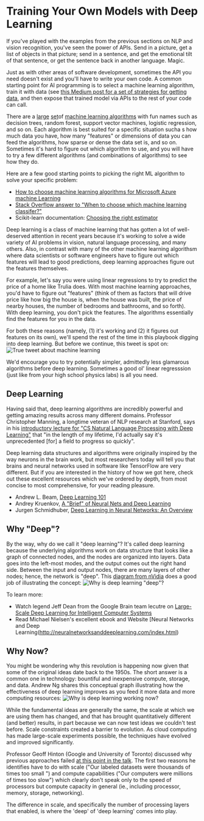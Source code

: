 # Training Your Own Models with Deep Learning

If you've played with the examples from the previous sections on NLP and vision recognition, you've seen the power of APIs. Send in a picture, get a list of objects in that picture; send in a sentence, and get the emotional tilt of that sentence, or get the sentence back in another language. Magic.

Just as with other areas of software development, sometimes the API you need doesn't exist and you'll have to write your own code. A common starting point for AI programming is to select a machine learning algorithm, train it with data (see [this Medium post for a set of strategies for getting data](https://medium.com/@muellerfreitag/10-data-acquisition-strategies-for-startups-47166580ee48), and then expose that trained model via APIs to the rest of your code can call.

There are a [large](http://machinelearningmastery.com/a-tour-of-machine-learning-algorithms/) [set](http://www.kdnuggets.com/2016/08/10-algorithms-machine-learning-engineers.html)of [machine learning algorithms](https://en.wikipedia.org/wiki/Machine_learning) with fun names such as decision trees, random forest, support vector machines, logistic regression, and so on. Each algorithm is best suited for a specific situation sucha s how much data you have, how many "features" or dimensions of data you can feed the algorithms, how sparse or dense the data set is, and so on. Sometimes it's hard to figure out which algorithm to use, and you will have to try a few different algorithms (and combinations of algorithms) to see how they do.

Here are a few good starting points to picking the right ML algorithm to solve your specific problem:
* [How to choose machine learning algorithms for Microsoft Azure machine Learning](https://docs.microsoft.com/en-us/azure/machine-learning/machine-learning-algorithm-choice)
* [Stack Overflow answer to "When to choose which machine learning classifer?"](http://stackoverflow.com/questions/2595176/when-to-choose-which-machine-learning-classifier)
* Scikit-learn documentation: [Choosing the right estimator](http://scikit-learn.org/stable/tutorial/machine_learning_map/)

Deep learning is a class of machine learning that has gotten a lot of well-deserved attention in recent years because it's working to solve a wide variety of AI problems in vision, natural language processing, and many others. Also, in contrast with many of the other machine learning algorithsm where data scientists or software engineers have to figure out which features will lead to good predictions, deep learning approaches figure out the features themselves. 

For example, let's say you were using linear regressions to try to predict the price of a home like Trulia does. With most machine learning approaches, you'd have to figure out "features" (think of them as factors that will drive price like how big the house is, when the house was built, the price of nearby houses, the number of bedrooms and bathrooms, and so forth). With deep learning, you don't pick the features. The algorithms essentially find the features for you in the data. 

For both these reasons (namely, (1) it's working and (2) it figures out features on its own), we'll spend the rest of the time in this playbook digging into deep learning. But before we continue, this tweet is spot on:
![True tweet about machine learning](/images/regression.png)

We'd encourage you to try potentially simpler, admittedly less glamarous algorithms before deep learning. Sometimes a good ol' linear regresssion (just like from your high school physics labs) is all you need.

## Deep Learning
Having said that, deep learning algorithms are incredibly powerful and getting amazing results across many different domains. Professor Christopher Manning, a longtime veteran of NLP research at Stanford, says in his [introductory lecture for "CS Natural Language Processing with Deep Learning"](https://www.youtube.com/watch?v=OQQ-W_63UgQ&list=PL3FW7Lu3i5Jsnh1rnUwq_TcylNr7EkRe6) that "in the length of my lifetime, I'd actually say it's unprecedented [for] a field to progress so quickly".

Deep learning data structures and algorithms were originally inspired by the way neurons in the brain work, but most researchers today will tell you that brains and neural networks used in software like TensorFlow are very different. But if you are interested in the history of how we got here, check out these excellent resources which we've ordered by depth, from most concise to most comprehensive, for your reading pleasure.
* Andrew L. Beam, [Deep Learning 101](http://beamandrew.github.io/deeplearning/2017/02/23/deep_learning_101_part1.html)
* Andrey Kruenkov, [A "Brief" of Neural Nets and Deep Learning](http://www.andreykurenkov.com/writing/a-brief-history-of-neural-nets-and-deep-learning/)
* Jurgen Schmidhuber, [Deep Learning in Neural Networks: An Overview](https://arxiv.org/pdf/1404.7828.pdf)

## Why "Deep"?
By the way, why do we call it "deep learning"? It's called deep learning because the underlying algorithms work on data structure that looks like a graph of connected nodes, and the nodes are organized into layers. Data goes into the left-most modes, and the output comes out the right hand side. Between the input and output nodes, there are many layers of other nodes; hence, the network is "deep". This [diagram from nVidia](https://devblogs.nvidia.com/parallelforall/accelerate-machine-learning-cudnn-deep-neural-network-library/) does a good job of illustrating the concept:
![Why is deep learning "deep"?](/images/nn_example-624x218.png)

To learn more:
* Watch legend Jeff Dean from the Google Brain team lecutre on [Large-Scale Deep Learning for Intelligent Computer Systems](https://www.youtube.com/watch?v=4hqb3tdk01k)
* Read Michael Nielsen's excellent ebook and Website [Neural Networks and Deep Learning(http://neuralnetworksanddeeplearning.com/index.html)

## Why Now?
You might be wondering why this revolution is happening now given that some of the original ideas date back to the 1950s. The short answer is a common one in technology: bountiful and inexpensive compute, storage, and data. Andrew Ng shares this conceptual graph illustrating how the effectiveness of deep learning improves as you feed it more data and more computing resources:
![Why is deep learning working now?](/images/andrewNg.png)

While the fundamental ideas are generally the same, the scale at which we are using them has changed, and that has brought quantitatively different (and better) results, in part because we can now test ideas we couldn't test before. Scale constraints created a barrier to evolution. As cloud computing has made large-scale experiments possible, the techniques have evolved and improved significantly.

Professor Geoff Hinton (Google and University of Toronto) discussed why previous approaches failed [at this point in the talk](https://youtu.be/VhmE_UXDOGs?t=1330). The first two reasons he identifies have to do with scale ("Our labeled datasets were thousands of times too small ") and compute capabilities ("Our computers were millions of times too slow") which clearly don't speak only to the speed of processors but compute capacity in general (ie., including processor, memory, storage, networking).

The difference in scale, and specifically the number of processing layers that enabled, is where the 'deep' of 'deep learning' comes into play.


